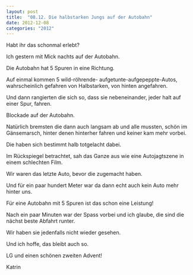```yaml
---
layout: post
title:  "08.12. Die halbstarken Jungs auf der Autobahn"
date: 2012-12-08
categories: "2012"
---
```




Habt ihr das schonmal erlebt?



Ich gestern mit Mick nachts auf der Autobahn.



Die Autobahn hat 5 Spuren in eine Richtung.



Auf einmal kommen 5 wild-röhrende- aufgetunte-aufgepeppte-Autos, wahrscheinlich gefahren von Halbstarken, von hinten angefahren.



Und dann rangierten die sich so,  dass sie nebeneinander, jeder halt auf einer Spur, fahren.



Blockade auf der Autobahn.



Natürlich bremsten die dann auch langsam ab und alle mussten, schön im Gänsemarsch, hinter denen hinterher fahren und keiner kam mehr vorbei.



Die haben sich bestimmt halb totgelacht dabei.



Im Rückspiegel betrachtet, sah das Ganze aus wie eine Autojagtszene in einem schlechten Film.



Wir waren das letzte Auto, bevor die zugemacht haben.



Und für ein paar hundert Meter war da dann echt auch kein Auto mehr hinter uns.



Für eine Autobahn mit 5 Spuren ist das schon eine Leistung!



Nach ein paar Minuten war der Spass vorbei und ich glaube, die sind die nächst beste Abfahrt runter.



Wir haben sie jedenfalls nicht wieder gesehen.



Und ich hoffe, das bleibt auch so.



LG und einen schönen zweiten Advent!

Katrin























